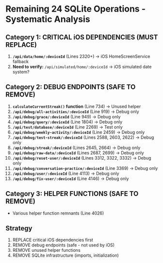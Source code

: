 # Remaining 24 SQLite Operations - Systematic Analysis

## Category 1: CRITICAL iOS DEPENDENCIES (MUST REPLACE)
1. **`/api/data/home/:deviceId`** (Lines 2320+) → iOS HomeScreenService fallback
2. **Need to verify:** `/api/simulated/home/:deviceId` → iOS simulated date system?

## Category 2: DEBUG ENDPOINTS (SAFE TO REMOVE)
1. **`calculateCurrentStreak()` function** (Line 734) → Unused helper
2. **`/api/debug/all-activities/:deviceId`** (Line 919) → Debug only
3. **`/api/debug/grace/:deviceId`** (Line 949) → Debug only  
4. **`/api/debug/query/:deviceId`** (Line 1804) → Debug only
5. **`/api/test/database/:deviceId`** (Line 2269) → Test only
6. **`/api/debug/weekly-activity/:deviceId`** (Line 2459) → Debug only
7. **`/api/debug/test-streak/:deviceId`** (Lines 2588, 2603, 2622) → Debug only
8. **`/api/debug/streak/:deviceId`** (Lines 2645, 2664) → Debug only
9. **`/api/debug/raw-data/:deviceId`** (Lines 2687, 2699) → Debug only
10. **`/api/debug/reset-user/:deviceId`** (Lines 3312, 3322, 3332) → Debug only
11. **`/api/debug/conversation-practice/:deviceId`** (Line 3369) → Debug only
12. **`/api/debug/user/:deviceId`** (Line 4113) → Debug only
13. **`/api/debug/fix-user/:deviceId`** (Line 4146) → Debug only

## Category 3: HELPER FUNCTIONS (SAFE TO REMOVE)
- Various helper function remnants (Line 4026)

## Strategy
1. REPLACE critical iOS dependencies first
2. REMOVE debug endpoints (safe - not used by iOS)
3. REMOVE unused helper functions
4. REMOVE SQLite infrastructure (imports, initialization)

